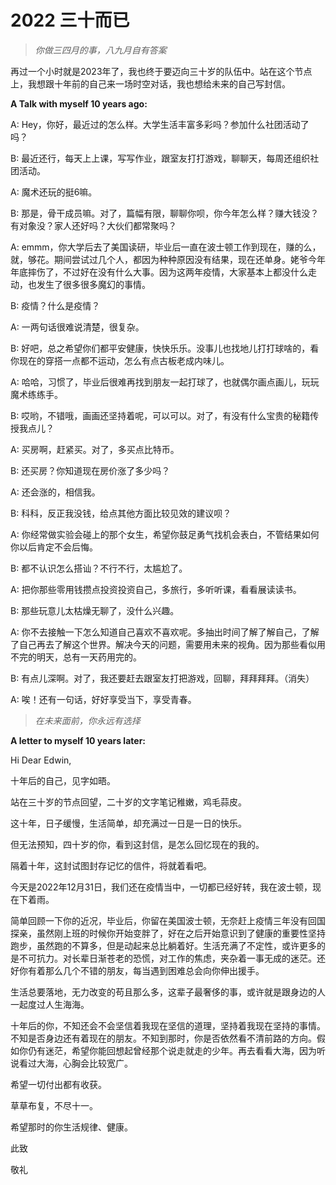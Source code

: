 # 2022 三十而已




> *你做三四月的事，八九月自有答案*

再过一个小时就是2023年了，我也终于要迈向三十岁的队伍中。站在这个节点上，我想跟十年前的自己来一场时空对话，我也想给未来的自己写封信。

**A Talk with myself 10 years ago:**

A: Hey，你好，最近过的怎么样。大学生活丰富多彩吗？参加什么社团活动了吗？

B: 最近还行，每天上上课，写写作业，跟室友打打游戏，聊聊天，每周还组织社团活动。

A: 魔术还玩的挺6嘛。

B: 那是，骨干成员嘛。对了，篇幅有限，聊聊你呗，你今年怎么样？赚大钱没？有对象没？家人还好吗？大伙们都常聚吗？

A: emmm，你大学后去了美国读研，毕业后一直在波士顿工作到现在，赚的么，就，够花。期间尝试过几个人，都因为种种原因没有结果，现在还单身。姥爷今年年底摔伤了，不过好在没有什么大事。因为这两年疫情，大家基本上都没什么走动，也发生了很多很多魔幻的事情。

B: 疫情？什么是疫情？

A: 一两句话很难说清楚，很复杂。

B: 好吧，总之希望你们都平安健康，快快乐乐。没事儿也找地儿打打球啥的，看你现在的穿搭一点都不运动，怎么有点古板老成内味儿。

A: 哈哈，习惯了，毕业后很难再找到朋友一起打球了，也就偶尔画点画儿，玩玩魔术练练手。

B: 哎哟，不错哦，画画还坚持着呢，可以可以。对了，有没有什么宝贵的秘籍传授我点儿？

A: 买房啊，赶紧买。对了，多买点比特币。

B: 还买房？你知道现在房价涨了多少吗？

A: 还会涨的，相信我。

B: 科科，反正我没钱，给点其他方面比较见效的建议呗？

A: 你经常做实验会碰上的那个女生，希望你鼓足勇气找机会表白，不管结果如何你以后肯定不会后悔。

B: 都不认识怎么搭讪？不行不行，太尴尬了。

A: 把你那些零用钱攒点投资投资自己，多旅行，多听听课，看看展读读书。

B: 那些玩意儿太枯燥无聊了，没什么兴趣。

A: 你不去接触一下怎么知道自己喜欢不喜欢呢。多抽出时间了解了解自己，了解了自己再去了解这个世界。解决今天的问题，需要用未来的视角。因为那些看似用不完的明天，总有一天药用完的。

B: 有点儿深啊。对了，我还要赶去跟室友打把游戏，回聊，拜拜拜拜。（消失）

A: 唉！还有一句话，好好享受当下，享受青春。



> *在未来面前，你永远有选择*



**A letter to myself 10 years later:**

Hi Dear Edwin,

十年后的自己，见字如晤。

站在三十岁的节点回望，二十岁的文字笔记稚嫩，鸡毛蒜皮。

这十年，日子缓慢，生活简单，却充满过一日是一日的快乐。

但无法预知，四十岁的你，看到这封信，是怎么回忆现在的我的。

隔着十年，这封试图封存记忆的信件，将就着看吧。

今天是2022年12月31日，我们还在疫情当中，一切都已经好转，我在波士顿，现在下着雨。

简单回顾一下你的近况，毕业后，你留在美国波士顿，无奈赶上疫情三年没有回国探亲，虽然刚上班的时候你开始变胖了，好在之后开始意识到了健康的重要性坚持跑步，虽然跑的不算多，但是动起来总比躺着好。生活充满了不定性，或许更多的是不可抗力。对长辈日渐苍老的恐慌，对工作的焦虑，夹杂着一事无成的迷茫。还好你有着那么几个不错的朋友，每当遇到困难总会向你伸出援手。

生活总要落地，无力改变的苟且那么多，这辈子最奢侈的事，或许就是跟身边的人一起度过人生海海。

十年后的你，不知还会不会坚信着我现在坚信的道理，坚持着我现在坚持的事情。不知是否身边还有着现在的朋友。不知到那时，你是否依然看不清前路的方向。假如你仍有迷茫，希望你能回想起曾经那个说走就走的少年。再去看看大海，因为听说看过大海，心胸会比较宽广。

希望一切付出都有收获。

草草布复，不尽十一。

希望那时的你生活规律、健康。

此致

敬礼






